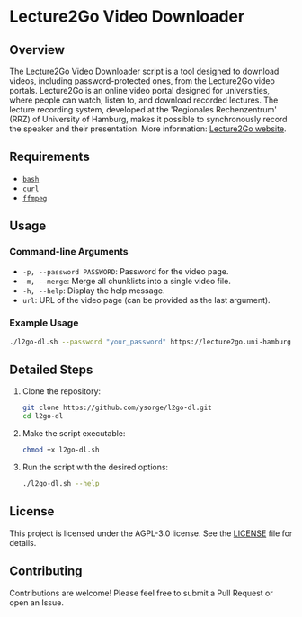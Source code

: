 # Lecture2Go Video Downloader

## Overview

The Lecture2Go Video Downloader script is a tool designed to download videos, including 
password-protected ones, from the Lecture2Go video portals. Lecture2Go is an online 
video portal designed for universities, where people can watch, listen to, and download 
recorded lectures. The lecture recording system, developed at the 'Regionales 
Rechenzentrum' (RRZ) of University of Hamburg, makes it possible to synchronously 
record the speaker and their presentation. More information: 
[Lecture2Go website](https://lecture2go.uni-hamburg.de/).

## Requirements

- [`bash`](https://www.gnu.org/software/bash/)
- [`curl`](https://curl.se/)
- [`ffmpeg`](https://ffmpeg.org/)

## Usage

### Command-line Arguments

- `-p, --password PASSWORD`: Password for the video page.
- `-m, --merge`: Merge all chunklists into a single video file.
- `-h, --help`: Display the help message.
- `url`: URL of the video page (can be provided as the last argument).

### Example Usage

```bash
./l2go-dl.sh --password "your_password" https://lecture2go.uni-hamburg.de/l2go/-/get/v/abc12345
```

## Detailed Steps

1. Clone the repository:

    ```bash
    git clone https://github.com/ysorge/l2go-dl.git
    cd l2go-dl
    ```

2. Make the script executable:

    ```bash
    chmod +x l2go-dl.sh
    ```

3. Run the script with the desired options:

    ```bash
    ./l2go-dl.sh --help
    ```

## License

This project is licensed under the AGPL-3.0 license. See the [LICENSE](LICENSE) file for details.

## Contributing

Contributions are welcome! Please feel free to submit a Pull Request or open an Issue.
